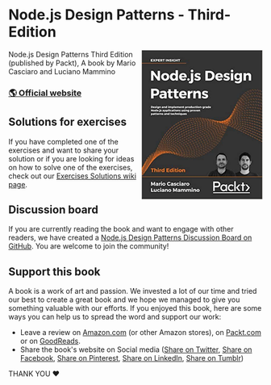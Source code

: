 # Node.js Design Patterns - Third-Edition

<a href="https://www.nodejsdesignpatterns.com"><img width="240" align="right" src="https://github.com/lmammino/lmammino/blob/master/nodejsdp.jpg?raw=true"></a>

Node.js Design Patterns Third Edition (published by Packt), A book by Mario Casciaro and Luciano Mammino

### [🌎 Official website](https://www.nodejsdesignpatterns.com)


## Solutions for exercises

If you have completed one of the exercises and want to share your solution or if you are looking for ideas on how to solve one of the exercises, check out our [Exercises Solutions wiki page](https://github.com/PacktPublishing/Node.js-Design-Patterns-Third-Edition/wiki/Node.js-Design-Patterns-Third-Edition---Exercises-Solutions).


## Discussion board

If you are currently reading the book and want to engage with other readers, we have created a [Node.js Design Patterns Discussion Board on GitHub](https://github.com/PacktPublishing/Node.js-Design-Patterns-Third-Edition/discussions). You are welcome to join the community!


## Support this book

A book is a work of art and passion. We invested a lot of our time and tried our best to create a great book and we hope we managed to give you something valuable with our efforts. If you enjoyed this book, here are some ways you can help us to spread the word and support our work:

  - Leave a review on [Amazon.com](https://www.amazon.com/gp/product/1839214112) (or other Amazon stores), on [Packt.com](https://www.packtpub.com/product/node-js-design-patterns-third-edition/9781839214110) or on [GoodReads](https://www.goodreads.com/book/show/54518801-node-js-design-patterns---third-edition).
  - Share the book's website on Social media ([Share on Twitter](https://twitter.com/intent/tweet?text=Check%20out%20Node.js%20Design%20Patterns%20if%20you%20want%20to%20take%20your%20%23Nodejs%20knowledge%20to%20the%20next%20level%3A%20&url=https%3A%2F%2Fwww.nodejsdesignpatterns.com%2F), [Share on Facebook](https://www.facebook.com/sharer/sharer.php?u=https%3A%2F%2Fwww.nodejsdesignpatterns.com%2F), [Share on Pinterest](http://pinterest.com/pin/create/button/?url=https%3A%2F%2Fwww.nodejsdesignpatterns.com%2F&media=https%3A%2F%2Fwww.nodejsdesignpatterns.com%2Fimg%2Fnode-js-design-patterns.jpg&description=Check%20out%20Node.js%20Design%20Patterns%20if%20you%20want%20to%20take%20your%20%23Nodejs%20knowledge%20to%20the%20next%20level%3A%20), [Share on LinkedIn](http://www.linkedin.com/shareArticle?mini=true&url=https%3A%2F%2Fwww.nodejsdesignpatterns.com%2F&title=Check%20out%20Node.js%20Design%20Patterns%20if%20you%20want%20to%20take%20your%20%23Nodejs%20knowledge%20to%20the%20next%20level%3A%20), [Share on Tumblr](http://www.tumblr.com/share?v=3&u=https%3A%2F%2Fwww.nodejsdesignpatterns.com%2F&t=Check%20out%20Node.js%20Design%20Patterns%20if%20you%20want%20to%20take%20your%20%23Nodejs%20knowledge%20to%20the%20next%20level%3A%20))
  
THANK YOU ❤️
